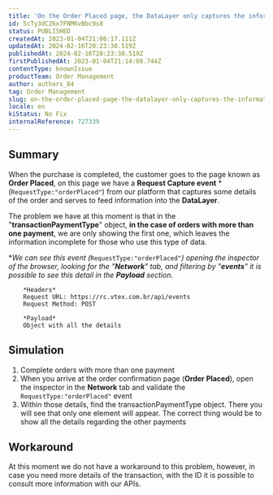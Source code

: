 ```yaml
---
title: 'On the Order Placed page, the DataLayer only captures the information of the first payment within the transaction (transactionPaymentType)'
id: 5cTy3dCZ6x7FNMKvBbc9s8
status: PUBLISHED
createdAt: 2023-01-04T21:06:17.111Z
updatedAt: 2024-02-16T20:23:30.519Z
publishedAt: 2024-02-16T20:23:30.519Z
firstPublishedAt: 2023-01-04T21:14:00.744Z
contentType: knownIssue
productTeam: Order Management
author: authors_84
tag: Order Management
slug: on-the-order-placed-page-the-datalayer-only-captures-the-information-of-the
locale: en
kiStatus: No Fix
internalReference: 727339
---
```


## Summary

When the purchase is completed, the customer goes to the page known as **Order Placed**, on this page we have a **Request Capture event** *(`RequestType:"orderPlaced"`) from our platform that captures some details of the order and serves to feed information into the **DataLayer**.

The problem we have at this moment is that in the "**transactionPaymentType**" object, **in the case of orders with more than one payment**, we are only showing the first one, which leaves the information incomplete for those who use this type of data.

\*_We can see this event (_`RequestType:"orderPlaced"`_) opening the inspector of the browser, looking for the "**Network**" tab, and filtering by "**events**" it is possible to see this detail in the **Payload** section._

```
    *Headers*
    Request URL: https://rc.vtex.com.br/api/events
    Request Method: POST

    *Payload*
    Object with all the details
``` 

## Simulation

1. Complete orders with more than one payment
2. When you arrive at the order confirmation page (**Order Placed**), open the inspector in the **Network** tab and validate the `RequestType:"orderPlaced"`  event
3. Within those details, find the transactionPaymentType object. There you will see that only one element will appear. The correct thing would be to show all the details regarding the other payments

## Workaround

At this moment we do not have a workaround to this problem, however, in case you need more details of the transaction, with the ID it is possible to consult more information with our APIs.

